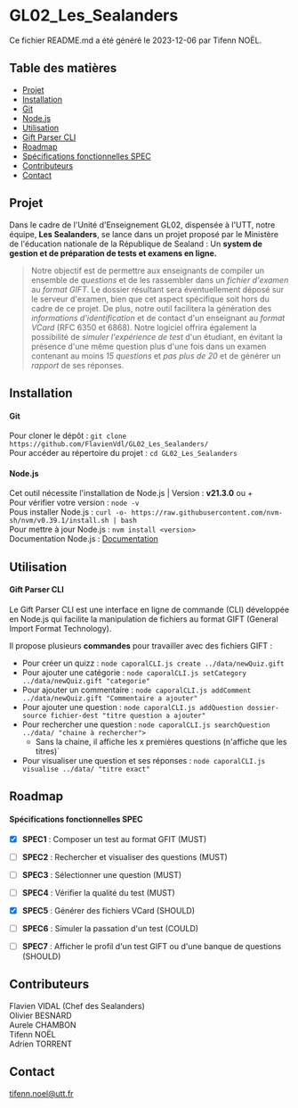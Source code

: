 # GL02_Les_Sealanders
Ce fichier README.md a été généré le 2023-12-06 par Tifenn NOËL.

## Table des matières
* [Projet](#projet)
* [Installation](#installation)
* [Git](#git)
* [Node.js](#node)
* [Utilisation](#utilisation)
* [Gift Parser CLI](#gift-parser-cli)
* [Roadmap](#roadmap)
* [Spécifications fonctionnelles SPEC](#spécifications_fonctionnelles_spec)
* [Contributeurs](#contributeurs)
* [Contact](#contact)

## Projet
Dans le cadre de l'Unité d'Enseignement GL02, dispensée à l'UTT, notre équipe, **Les Sealanders**, se lance dans un projet proposé par le Ministère de l'éducation nationale de la République de Sealand : Un **system de gestion et de préparation de tests et examens en ligne.**

> Notre objectif est de permettre aux enseignants de compiler un ensemble de _questions_ et de les rassembler dans un _fichier d'examen_ au _format GIFT_. Le dossier résultant sera éventuellement déposé sur le serveur d'examen, bien que cet aspect spécifique soit hors du cadre de ce projet. De plus, notre outil facilitera la génération des _informations d'identification_ et de contact d'un enseignant au _format VCard_ (RFC 6350 et 6868). Notre logiciel offrira également la possibilité de _simuler l'expérience de test_ d'un étudiant, en évitant la présence d'une même question plus d'une fois dans un examen contenant au moins _15 questions_ et _pas plus de 20_ et de générer un _rapport_ de ses réponses.

## Installation

#### Git
Pour cloner le dépôt : `git clone https://github.com/FlavienVdl/GL02_Les_Sealanders/`  
Pour accéder au répertoire du projet : `cd GL02_Les_Sealanders`

#### Node.js
Cet outil nécessite l'installation de Node.js | Version : **v21.3.0** ou +  
Pour vérifier votre version : `node -v`  
Pous installer Node.js : `curl -o- https://raw.githubusercontent.com/nvm-sh/nvm/v0.39.1/install.sh | bash`  
Pour mettre à jour Node.js : `nvm install <version>`  
Documentation Node.js : [Documentation](https://nodejs.org/docs/latest/api/)  

## Utilisation

#### Gift Parser CLI 
Le Gift Parser CLI est une interface en ligne de commande (CLI) développée en Node.js qui facilite la manipulation de fichiers au format GIFT (General Import Format Technology).

Il propose plusieurs **commandes** pour travailler avec des fichiers GIFT :
* Pour créer un quizz : `node caporalCLI.js create ../data/newQuiz.gift`
* Pour ajouter une catégorie : `node caporalCLI.js setCategory ../data/newQuiz.gift "categorie"`
* Pour ajouter un commentaire : `node caporalCLI.js addComment ../data/newQuiz.gift "Commentaire a ajouter"`
* Pour ajouter une question : `node caporalCLI.js addQuestion dossier-source fichier-dest "titre question a ajouter"`
* Pour rechercher une question : `node caporalCLI.js searchQuestion ../data/ "chaine à rechercher">` 
  - Sans la chaine, il affiche les x premières questions (n'affiche que les titres)`
* Pour visualiser une question et ses réponses : `node caporalCLI.js visualise ../data/ "titre exact"`


## Roadmap

#### Spécifications fonctionnelles SPEC

- [x] **SPEC1** : Composer un test au format GFIT (MUST)
- [ ] **SPEC2** : Rechercher et visualiser des questions (MUST)
- [ ] **SPEC3** : Sélectionner une question (MUST)
- [ ] **SPEC4** : Vérifier la qualité du test (MUST)
- [x] **SPEC5** : Générer des fichiers VCard (SHOULD)
- [ ] **SPEC6** : Simuler la passation d'un test (COULD)
- [ ] **SPEC7** : Afficher le profil d'un test GIFT ou d'une banque de questions (SHOULD)


## Contributeurs
Flavien VIDAL (Chef des Sealanders)  
Olivier BESNARD  
Aurele CHAMBON  
Tifenn NOËL  
Adrien TORRENT  

## Contact
tifenn.noel@utt.fr